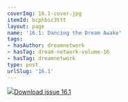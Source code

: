```yaml
---
coverImg: 16.1-cover.jpg
itemId: bcphbsc3ttt
layout: page
name: '16.1: Dancing the Dream Awake'
tags:
- hasAuthor: dreamnetwork
- hasTag: dream-network-volume-16
- hasTag: dreamnetwork
type: post
urlSlug: '16.1'
---
```

<img class="card-img" src="../images/16.1-rect.jpg"/><a href="../files/pdfs/Volume_16/16.1-Dream-Network-Vol-16-No-1.pdf" download="">Download issue 16.1</a>